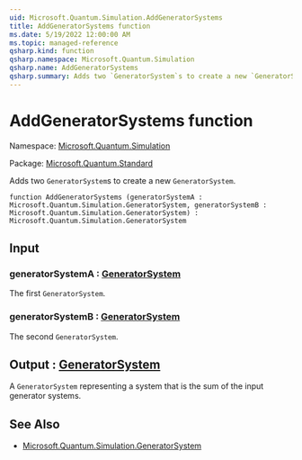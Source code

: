 ```yaml
---
uid: Microsoft.Quantum.Simulation.AddGeneratorSystems
title: AddGeneratorSystems function
ms.date: 5/19/2022 12:00:00 AM
ms.topic: managed-reference
qsharp.kind: function
qsharp.namespace: Microsoft.Quantum.Simulation
qsharp.name: AddGeneratorSystems
qsharp.summary: Adds two `GeneratorSystem`s to create a new `GeneratorSystem`.
---
```


# AddGeneratorSystems function

Namespace: [Microsoft.Quantum.Simulation](xref:Microsoft.Quantum.Simulation)

Package: [Microsoft.Quantum.Standard](https://nuget.org/packages/Microsoft.Quantum.Standard)


Adds two `GeneratorSystem`s to create a new `GeneratorSystem`.

```qsharp
function AddGeneratorSystems (generatorSystemA : Microsoft.Quantum.Simulation.GeneratorSystem, generatorSystemB : Microsoft.Quantum.Simulation.GeneratorSystem) : Microsoft.Quantum.Simulation.GeneratorSystem
```


## Input

### generatorSystemA : [GeneratorSystem](xref:Microsoft.Quantum.Simulation.GeneratorSystem)

The first `GeneratorSystem`.


### generatorSystemB : [GeneratorSystem](xref:Microsoft.Quantum.Simulation.GeneratorSystem)

The second `GeneratorSystem`.



## Output : [GeneratorSystem](xref:Microsoft.Quantum.Simulation.GeneratorSystem)

A `GeneratorSystem` representing a system that is the sum of theinput generator systems.

## See Also

- [Microsoft.Quantum.Simulation.GeneratorSystem](xref:Microsoft.Quantum.Simulation.GeneratorSystem)